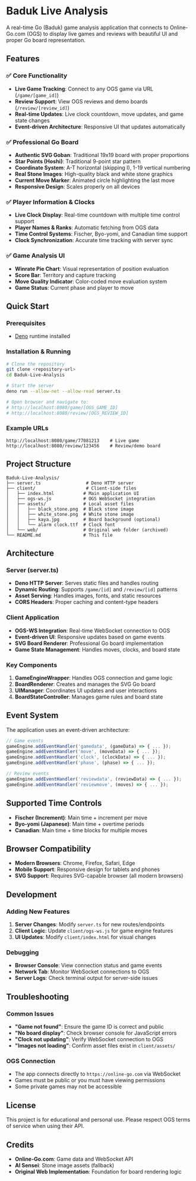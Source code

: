 # Baduk Live Analysis

A real-time Go (Baduk) game analysis application that connects to Online-Go.com (OGS) to display live games and reviews with beautiful UI and proper Go board representation.

## Features

### ✅ **Core Functionality**
- **Live Game Tracking**: Connect to any OGS game via URL (`/game/[game_id]`)
- **Review Support**: View OGS reviews and demo boards (`/review/[review_id]`)
- **Real-time Updates**: Live clock countdown, move updates, and game state changes
- **Event-driven Architecture**: Responsive UI that updates automatically

### ✅ **Professional Go Board**
- **Authentic SVG Goban**: Traditional 19x19 board with proper proportions
- **Star Points (Hoshi)**: Traditional 9-point star pattern
- **Coordinate System**: A-T horizontal (skipping I), 1-19 vertical numbering
- **Real Stone Images**: High-quality black and white stone graphics
- **Current Move Marker**: Animated circle highlighting the last move
- **Responsive Design**: Scales properly on all devices

### ✅ **Player Information & Clocks**
- **Live Clock Display**: Real-time countdown with multiple time control support
- **Player Names & Ranks**: Automatic fetching from OGS data
- **Time Control Systems**: Fischer, Byo-yomi, and Canadian time support
- **Clock Synchronization**: Accurate time tracking with server sync

### ✅ **Game Analysis UI**
- **Winrate Pie Chart**: Visual representation of position evaluation
- **Score Bar**: Territory and capture tracking
- **Move Quality Indicator**: Color-coded move evaluation system
- **Game Status**: Current phase and player to move

## Quick Start

### Prerequisites
- [Deno](https://deno.land/) runtime installed

### Installation & Running
```bash
# Clone the repository
git clone <repository-url>
cd Baduk-Live-Analysis

# Start the server
deno run --allow-net --allow-read server.ts

# Open browser and navigate to:
# http://localhost:8080/game/[OGS_GAME_ID]
# http://localhost:8080/review/[OGS_REVIEW_ID]
```

### Example URLs
```
http://localhost:8080/game/77081213    # Live game
http://localhost:8080/review/123456    # Review/demo board
```

## Project Structure

```
Baduk-Live-Analysis/
├── server.ts                 # Deno HTTP server
├── client/                   # Client-side files
│   ├── index.html           # Main application UI
│   ├── ogs-ws.js            # OGS WebSocket integration
│   ├── assets/              # Local asset files
│   │   ├── black_stone.png  # Black stone image
│   │   ├── white_stone.png  # White stone image
│   │   ├── kaya.jpg         # Board background (optional)
│   │   └── alarm clock.ttf  # Clock font
│   └── web/                 # Original web folder (archived)
└── README.md                # This file
```

## Architecture

### **Server (server.ts)**
- **Deno HTTP Server**: Serves static files and handles routing
- **Dynamic Routing**: Supports `/game/[id]` and `/review/[id]` patterns
- **Asset Serving**: Handles images, fonts, and static resources
- **CORS Headers**: Proper caching and content-type headers

### **Client Application**
- **OGS-WS Integration**: Real-time WebSocket connection to OGS
- **Event-driven UI**: Responsive updates based on game events
- **SVG Board Renderer**: Professional Go board implementation
- **Game State Management**: Handles moves, clocks, and board state

### **Key Components**
1. **GameEngineWrapper**: Handles OGS connection and game logic
2. **BoardRenderer**: Creates and manages the SVG Go board
3. **UIManager**: Coordinates UI updates and user interactions
4. **BoardStateController**: Manages game rules and board state

## Event System

The application uses an event-driven architecture:

```javascript
// Game events
gameEngine.addEventHandler('gamedata', (gameData) => { ... });
gameEngine.addEventHandler('move', (moveData) => { ... });
gameEngine.addEventHandler('clock', (clockData) => { ... });
gameEngine.addEventHandler('phase', (phase) => { ... });

// Review events  
gameEngine.addEventHandler('reviewdata', (reviewData) => { ... });
gameEngine.addEventHandler('reviewmove', (moves) => { ... });
```

## Supported Time Controls

- **Fischer (Increment)**: Main time + increment per move
- **Byo-yomi (Japanese)**: Main time + overtime periods
- **Canadian**: Main time + time blocks for multiple moves

## Browser Compatibility

- **Modern Browsers**: Chrome, Firefox, Safari, Edge
- **Mobile Support**: Responsive design for tablets and phones
- **SVG Support**: Requires SVG-capable browser (all modern browsers)

## Development

### **Adding New Features**
1. **Server Changes**: Modify `server.ts` for new routes/endpoints
2. **Client Logic**: Update `client/ogs-ws.js` for game engine features
3. **UI Updates**: Modify `client/index.html` for visual changes

### **Debugging**
- **Browser Console**: View connection status and game events
- **Network Tab**: Monitor WebSocket connections to OGS
- **Server Logs**: Check terminal output for server-side issues

## Troubleshooting

### **Common Issues**
- **"Game not found"**: Ensure the game ID is correct and public
- **"No board display"**: Check browser console for JavaScript errors
- **"Clock not updating"**: Verify WebSocket connection to OGS
- **"Images not loading"**: Confirm asset files exist in `client/assets/`

### **OGS Connection**
- The app connects directly to `https://online-go.com` via WebSocket
- Games must be public or you must have viewing permissions
- Some private games may not be accessible

## License

This project is for educational and personal use. Please respect OGS terms of service when using their API.

## Credits

- **Online-Go.com**: Game data and WebSocket API
- **AI Sensei**: Stone image assets (fallback)
- **Original Web Implementation**: Foundation for board rendering logic 